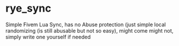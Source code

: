 # rye_sync
Simple Fivem Lua Sync, has no Abuse protection (just simple local randomizing (is still abusable but not so easy), might come might not, simply write one yourself if needed
